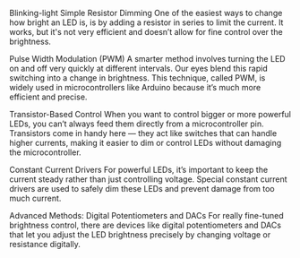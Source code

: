  Blinking-light
 Simple Resistor Dimming
One of the easiest ways to change how bright an LED is, is by adding a resistor in series to limit the current. It works, but it's not very efficient and doesn’t allow for fine control over the brightness.

Pulse Width Modulation (PWM)
A smarter method involves turning the LED on and off very quickly at different intervals. Our eyes blend this rapid switching into a change in brightness. This technique, called PWM, is widely used in microcontrollers like Arduino because it’s much more efficient and precise.

Transistor-Based Control
When you want to control bigger or more powerful LEDs, you can’t always feed them directly from a microcontroller pin. Transistors come in handy here — they act like switches that can handle higher currents, making it easier to dim or control LEDs without damaging the microcontroller.

Constant Current Drivers
For powerful LEDs, it’s important to keep the current steady rather than just controlling voltage. Special constant current drivers are used to safely dim these LEDs and prevent damage from too much current.

Advanced Methods: Digital Potentiometers and DACs
For really fine-tuned brightness control, there are devices like digital potentiometers and DACs that let you adjust the LED brightness precisely by changing voltage or resistance digitally.

